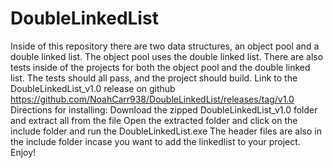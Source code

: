 # DoubleLinkedList
Inside of this repository there are two data structures, an object pool and a double linked list.
The object pool uses the double linked list.
There are also tests inside of the projects for both the object pool and the double linked list.
The tests should all pass, and the project should build.
Link to the DoubleLinkedList_v1.0 release on github
https://github.com/NoahCarr938/DoubleLinkedList/releases/tag/v1.0
Directions for installing:
Download the zipped DoubleLinkedList_v1.0 folder and extract all from the file
Open the extracted folder and click on the include folder and run the DoubleLinkedList.exe
The header files are also in the include folder incase you want to add the linkedlist to your project.
Enjoy!
